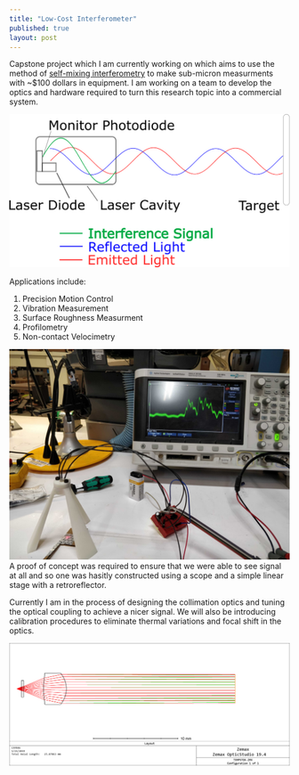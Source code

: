 ```yaml
---
title: "Low-Cost Interferometer"
published: true
layout: post
---
```


Capstone project which I am currently working on which aims to use the method of [self-mixing interferometry](https://www.researchgate.net/publication/228559944_Laser_diode_self-mixing_technique_for_sensing_applications) to make sub-micron measurments with ~$100 dollars in equipment. I am working on a team to develop the optics and hardware required to turn this research topic into a commercial system. 

![SMI](../assets/img/SMI.png)

Applications include:
1. Precision Motion Control
2. Vibration Measurement
3. Surface Roughness Measurment
4. Profilometry
5. Non-contact Velocimetry

![Tech Demonstration Set up](../assets/img/Setup.jpg)
A proof of concept was required to ensure that we were able to see signal at all and so one was hasitly constructed using a scope and a simple linear stage with a retroreflector.

Currently I am in the process of designing the collimation optics and tuning the optical coupling to achieve a nicer signal. We will also be introducing calibration procedures to eliminate thermal variations and focal shift in the optics.

![Zemax](../assets/img/Wavelengths.png)